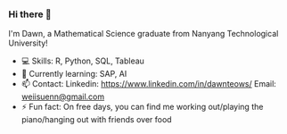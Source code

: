 ### Hi there 👋

I'm Dawn, a Mathematical Science graduate from Nanyang Technological University!

- 💻 Skills: R, Python, SQL, Tableau
- 🌱 Currently learning: SAP, AI
- 📫 Contact: Linkedin: https://www.linkedin.com/in/dawnteows/ Email: weiisuenn@gmail.com 
- ⚡ Fun fact: On free days, you can find me working out/playing the piano/hanging out with friends over food

<!--
**dawnteo/dawnteo** is a ✨ _special_ ✨ repository because its `README.md` (this file) appears on your GitHub profile.

Here are some ideas to get you started:

- 🔭 I’m currently working on ...
- 🌱 I’m currently learning ...
- 👯 I’m looking to collaborate on ...
- 🤔 I’m looking for help with ...
- 💬 Ask me about ...
- 📫 How to reach me: ...
- 😄 Pronouns: ...
- ⚡ Fun fact: ...
-->
